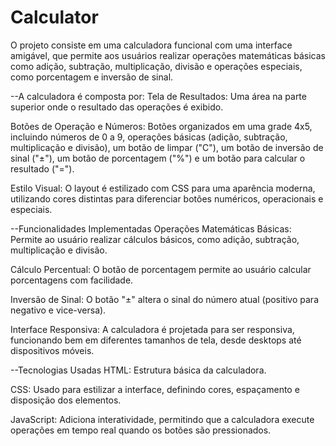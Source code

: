 # Calculator
O projeto consiste em uma calculadora funcional com uma interface amigável, que permite aos usuários realizar operações matemáticas básicas como adição, subtração, multiplicação, divisão e operações especiais, como porcentagem e inversão de sinal.

--A calculadora é composta por:
Tela de Resultados: Uma área na parte superior onde o resultado das operações é exibido.

Botões de Operação e Números: Botões organizados em uma grade 4x5, incluindo números de 0 a 9, operações básicas (adição, subtração, multiplicação e divisão), um botão de limpar ("C"), um botão de inversão de sinal ("±"), um botão de porcentagem ("%") e um botão para calcular o resultado ("=").

Estilo Visual: O layout é estilizado com CSS para uma aparência moderna, utilizando cores distintas para diferenciar botões numéricos, operacionais e especiais.

--Funcionalidades Implementadas
Operações Matemáticas Básicas: Permite ao usuário realizar cálculos básicos, como adição, subtração, multiplicação e divisão.

Cálculo Percentual: O botão de porcentagem permite ao usuário calcular porcentagens com facilidade.

Inversão de Sinal: O botão "±" altera o sinal do número atual (positivo para negativo e vice-versa).

Interface Responsiva: A calculadora é projetada para ser responsiva, funcionando bem em diferentes tamanhos de tela, desde desktops até dispositivos móveis.

--Tecnologias Usadas
HTML: Estrutura básica da calculadora.

CSS: Usado para estilizar a interface, definindo cores, espaçamento e disposição dos elementos.

JavaScript: Adiciona interatividade, permitindo que a calculadora execute operações em tempo real quando os botões são pressionados.
